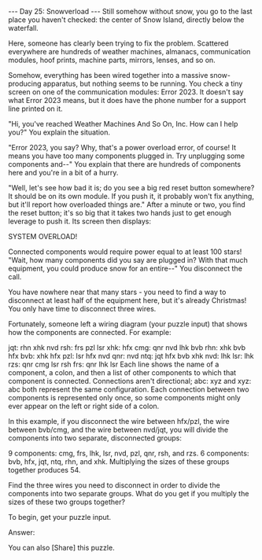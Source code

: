 --- Day 25: Snowverload ---
Still somehow without snow, you go to the last place you haven't checked: the center of Snow Island, directly below the
waterfall.

Here, someone has clearly been trying to fix the problem. Scattered everywhere are hundreds of weather machines,
almanacs, communication modules, hoof prints, machine parts, mirrors, lenses, and so on.

Somehow, everything has been wired together into a massive snow-producing apparatus, but nothing seems to be running.
You check a tiny screen on one of the communication modules: Error 2023. It doesn't say what Error 2023 means, but it
does have the phone number for a support line printed on it.

"Hi, you've reached Weather Machines And So On, Inc. How can I help you?" You explain the situation.

"Error 2023, you say? Why, that's a power overload error, of course! It means you have too many components plugged in.
Try unplugging some components and--" You explain that there are hundreds of components here and you're in a bit of a
hurry.

"Well, let's see how bad it is; do you see a big red reset button somewhere? It should be on its own module. If you push
it, it probably won't fix anything, but it'll report how overloaded things are." After a minute or two, you find the
reset button; it's so big that it takes two hands just to get enough leverage to push it. Its screen then displays:

SYSTEM OVERLOAD!

Connected components would require
power equal to at least 100 stars!
"Wait, how many components did you say are plugged in? With that much equipment, you could produce snow for an entire--"
You disconnect the call.

You have nowhere near that many stars - you need to find a way to disconnect at least half of the equipment here, but
it's already Christmas! You only have time to disconnect three wires.

Fortunately, someone left a wiring diagram (your puzzle input) that shows how the components are connected. For example:

jqt: rhn xhk nvd
rsh: frs pzl lsr
xhk: hfx
cmg: qnr nvd lhk bvb
rhn: xhk bvb hfx
bvb: xhk hfx
pzl: lsr hfx nvd
qnr: nvd
ntq: jqt hfx bvb xhk
nvd: lhk
lsr: lhk
rzs: qnr cmg lsr rsh
frs: qnr lhk lsr
Each line shows the name of a component, a colon, and then a list of other components to which that component is
connected. Connections aren't directional; abc: xyz and xyz: abc both represent the same configuration. Each connection
between two components is represented only once, so some components might only ever appear on the left or right side of
a colon.

In this example, if you disconnect the wire between hfx/pzl, the wire between bvb/cmg, and the wire between nvd/jqt, you
will divide the components into two separate, disconnected groups:

9 components: cmg, frs, lhk, lsr, nvd, pzl, qnr, rsh, and rzs.
6 components: bvb, hfx, jqt, ntq, rhn, and xhk.
Multiplying the sizes of these groups together produces 54.

Find the three wires you need to disconnect in order to divide the components into two separate groups. What do you get
if you multiply the sizes of these two groups together?

To begin, get your puzzle input.

Answer:

You can also [Share] this puzzle.